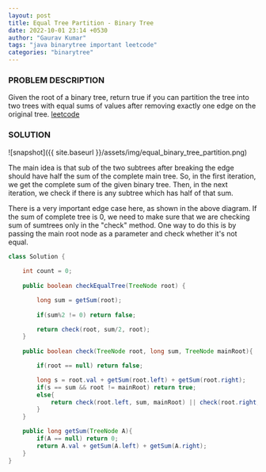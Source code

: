 ```yaml
---
layout: post
title: Equal Tree Partition - Binary Tree
date: 2022-10-01 23:14 +0530
author: "Gaurav Kumar"
tags: "java binarytree important leetcode"
categories: "binarytree"
---
```


### PROBLEM DESCRIPTION

Given the root of a binary tree, return true if you can partition the tree into two trees with equal sums of values after removing exactly one edge on the original tree.
[leetcode](https://leetcode.com/problems/equal-tree-partition/)

### SOLUTION

![snapshot]({{ site.baseurl }}/assets/img/equal_binary_tree_partition.png)

The main idea is that sub of the two subtrees after breaking the edge should have half the sum of the complete main tree. So, in the first iteration, we get the complete sum of the given binary tree. Then, in the next iteration, we check if there is any subtree which has half of that sum.  

There is a very important edge case here, as shown in the above diagram. If the sum of complete tree is 0, we need to make sure that we are checking sum of sumtrees only in the "check" method. One way to do this is by passing the main root node as a parameter and check whether it's not equal.

```java
class Solution {
    
    int count = 0;
    
    public boolean checkEqualTree(TreeNode root) {

        long sum = getSum(root);
        
        if(sum%2 != 0) return false;

        return check(root, sum/2, root);
    }
    
    public boolean check(TreeNode root, long sum, TreeNode mainRoot){

        if(root == null) return false;

        long s = root.val + getSum(root.left) + getSum(root.right);
        if(s == sum && root != mainRoot) return true;
        else{
            return check(root.left, sum, mainRoot) || check(root.right, sum, mainRoot);
        }
    }

    public long getSum(TreeNode A){
        if(A == null) return 0;
        return A.val + getSum(A.left) + getSum(A.right);
    }
}
```
